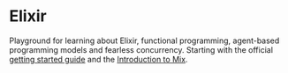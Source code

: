 # Elixir

Playground for learning about Elixir, functional programming, agent-based programming models and fearless concurrency.
Starting with the official [getting started guide](https://hexdocs.pm/elixir/introduction.html) and the [Introduction to Mix](https://hexdocs.pm/elixir/introduction-to-mix.html).